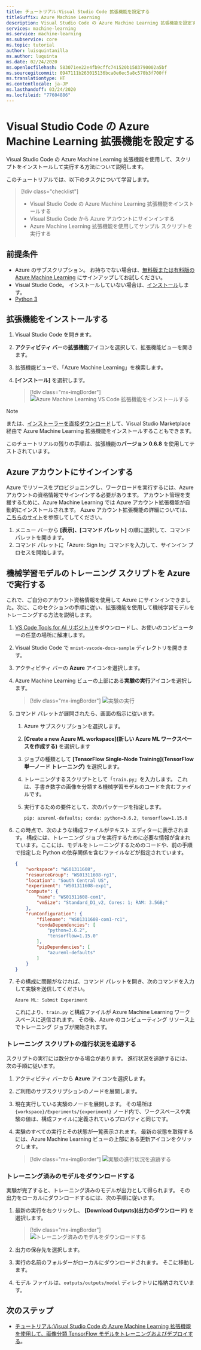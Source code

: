 ```yaml
---
title: チュートリアル:Visual Studio Code 拡張機能を設定する
titleSuffix: Azure Machine Learning
description: Visual Studio Code の Azure Machine Learning 拡張機能を設定する方法について説明します。
services: machine-learning
ms.service: machine-learning
ms.subservice: core
ms.topic: tutorial
author: luisquintanilla
ms.author: luquinta
ms.date: 02/24/2020
ms.openlocfilehash: 583071ee22e4fb9cffc741520b1583790002a5bf
ms.sourcegitcommit: 0947111b263015136bca0e6ec5a8c570b3f700ff
ms.translationtype: HT
ms.contentlocale: ja-JP
ms.lasthandoff: 03/24/2020
ms.locfileid: "77604886"
---
```

# <a name="set-up-azure-machine-learning-visual-studio-code-extension"></a>Visual Studio Code の Azure Machine Learning 拡張機能を設定する

Visual Studio Code の Azure Machine Learning 拡張機能を使用して、スクリプトをインストールして実行する方法について説明します。

このチュートリアルでは、以下のタスクについて学習します。

> [!div class="checklist"]
> * Visual Studio Code の Azure Machine Learning 拡張機能をインストールする
> * Visual Studio Code から Azure アカウントにサインインする
> * Azure Machine Learning 拡張機能を使用してサンプル スクリプトを実行する

## <a name="prerequisites"></a>前提条件

- Azure のサブスクリプション。 お持ちでない場合は、[無料版または有料版の Azure Machine Learning](https://aka.ms/AMLFree) にサインアップしてお試しください。
- Visual Studio Code。 インストールしていない場合は、[インストール](https://code.visualstudio.com/docs/setup/setup-overview)します。
- [Python 3](https://www.python.org/downloads/)

## <a name="install-the-extension"></a>拡張機能をインストールする

1. Visual Studio Code を開きます。
1. **アクティビティ バー**の**拡張機能**アイコンを選択して、拡張機能ビューを開きます。
1. 拡張機能ビューで、「Azure Machine Learning」を検索します。
1. **[インストール]** を選択します。

    > [!div class="mx-imgBorder"]
    > ![Azure Machine Learning VS Code 拡張機能をインストールする](./media/tutorial-setup-vscode-extension/install-aml-vscode-extension.PNG)

> [!NOTE]
> または、[インストーラーを直接ダウンロード](https://aka.ms/vscodetoolsforai)して、Visual Studio Marketplace 経由で Azure Machine Learning 拡張機能をインストールすることもできます。 

このチュートリアルの残りの手順は、拡張機能の**バージョン 0.6.8** を使用してテストされています。

## <a name="sign-in-to-your-azure-account"></a>Azure アカウントにサインインする

Azure でリソースをプロビジョニングし、ワークロードを実行するには、Azure アカウントの資格情報でサインインする必要があります。 アカウント管理を支援するために、Azure Machine Learning では Azure アカウント拡張機能が自動的にインストールされます。 Azure アカウント拡張機能の詳細については、[こちらのサイト](https://marketplace.visualstudio.com/items?itemName=ms-vscode.azure-account)を参照してしてください。

1. メニュー バーから **[表示]、[コマンド パレット]** の順に選択して、コマンド パレットを開きます。 
1. コマンド パレットに「Azure: Sign In」コマンドを入力して、サインイン プロセスを開始します。

## <a name="run-a-machine-learning-model-training-script-in-azure"></a>機械学習モデルのトレーニング スクリプトを Azure で実行する

これで、ご自分のアカウント資格情報を使用して Azure にサインインできました。次に、このセクションの手順に従い、拡張機能を使用して機械学習モデルをトレーニングする方法を説明します。

1. [VS Code Tools for AI リポジトリ](https://github.com/microsoft/vscode-tools-for-ai/archive/master.zip)をダウンロードし、お使いのコンピューターの任意の場所に解凍します。
1. Visual Studio Code で `mnist-vscode-docs-sample` ディレクトリを開きます。
1. アクティビティ バーの **Azure** アイコンを選択します。
1. Azure Machine Learning ビューの上部にある**実験の実行**アイコンを選択します。

    > [!div class="mx-imgBorder"]
    > ![実験の実行](./media/tutorial-setup-vscode-extension/run-experiment.PNG)

1. コマンド パレットが展開されたら、画面の指示に従います。

    1. Azure サブスクリプションを選択します。
    1. **[Create a new Azure ML workspace]\(新しい Azure ML ワークスペースを作成する\)** を選択します
    1. ジョブの種類として **[TensorFlow Single-Node Training]\(TensorFlow 単一ノード トレーニング\)** を選択します。
    1. トレーニングするスクリプトとして「`train.py`」を入力します。 これは、手書き数字の画像を分類する機械学習モデルのコードを含むファイルです。
    1. 実行するための要件として、次のパッケージを指定します。

        ```text
        pip: azureml-defaults; conda: python=3.6.2, tensorflow=1.15.0
        ```

1. この時点で、次のような構成ファイルがテキスト エディターに表示されます。 構成には、トレーニング ジョブを実行するために必要な情報が含まれています。ここには、モデルをトレーニングするためのコードや、前の手順で指定した Python の依存関係を含むファイルなどが指定されています。

    ```json
    {
        "workspace": "WS01311608",
        "resourceGroup": "WS01311608-rg1",
        "location": "South Central US",
        "experiment": "WS01311608-exp1",
        "compute": {
            "name": "WS01311608-com1",
            "vmSize": "Standard_D1_v2, Cores: 1; RAM: 3.5GB;"
        },
        "runConfiguration": {
            "filename": "WS01311608-com1-rc1",
            "condaDependencies": [
                "python=3.6.2",
                "tensorflow=1.15.0"
            ],
            "pipDependencies": [
                "azureml-defaults"
            ]
        }
    }
    ```

1. その構成に問題がなければ、コマンド パレットを開き、次のコマンドを入力して実験を送信してください。

    ```text
    Azure ML: Submit Experiment
    ```

    これにより、`train.py` と構成ファイルが Azure Machine Learning ワークスペースに送信されます。 その後、Azure のコンピューティング リソース上でトレーニング ジョブが開始されます。

### <a name="track-the-progress-of-the-training-script"></a>トレーニング スクリプトの進行状況を追跡する

スクリプトの実行には数分かかる場合があります。 進行状況を追跡するには、次の手順に従います。

1. アクティビティ バーから **Azure** アイコンを選択します。
1. ご利用のサブスクリプションのノードを展開します。
1. 現在実行している実験のノードを展開します。 その場所は `{workspace}/Experiments/{experiment}` ノード内で、ワークスペースや実験の値は、構成ファイルに定義されているプロパティと同じです。
1. 実験のすべての実行とその状態が一覧表示されます。 最新の状態を取得するには、Azure Machine Learning ビューの上部にある更新アイコンをクリックします。

    > [!div class="mx-imgBorder"]
    > ![実験の進行状況を追跡する](./media/tutorial-setup-vscode-extension/track-experiment-progress.PNG)

### <a name="download-the-trained-model"></a>トレーニング済みのモデルをダウンロードする

実験が完了すると、トレーニング済みのモデルが出力として得られます。 その出力をローカルにダウンロードするには、次の手順に従います。

1. 最新の実行を右クリックし、 **[Download Outputs]\(出力のダウンロード\)** を選択します。

    > [!div class="mx-imgBorder"]
    > ![トレーニング済みのモデルをダウンロードする](./media/tutorial-setup-vscode-extension/download-trained-model.PNG)

1. 出力の保存先を選択します。
1. 実行の名前のフォルダーがローカルにダウンロードされます。 そこに移動します。
1. モデル ファイルは、`outputs/outputs/model` ディレクトリに格納されています。

## <a name="next-steps"></a>次のステップ

* [チュートリアル:Visual Studio Code の Azure Machine Learning 拡張機能を使用して、画像分類 TensorFlow モデルをトレーニングおよびデプロイする](tutorial-train-deploy-image-classification-model-vscode.md)。
